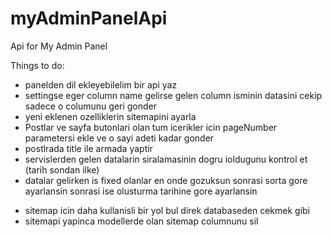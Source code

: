 # myAdminPanelApi
Api for My Admin Panel

Things to do:
+ panelden dil ekleyebilelim bir api yaz
+ settingse eger column name gelirse gelen column isminin datasini cekip sadece o columunu geri gonder
+ yeni eklenen ozelliklerin sitemapini ayarla
+ Postlar ve sayfa butonlari olan tum icerikler icin pageNumber parametersi ekle ve o sayi adeti kadar gonder
+ postlrada title ile armada yaptir
+ servislerden gelen datalarin siralamasinin dogru ioldugunu kontrol et (tarih sondan ilke)
+ datalar gelirken is fixed olanlar en onde gozuksun sonrasi sorta gore ayarlansin sonrasi ise olusturma tarihine gore ayarlansin
- sitemap icin daha kullanisli bir yol bul direk databaseden cekmek gibi
- sitemapi yapinca modellerde olan sitemap columnunu sil
